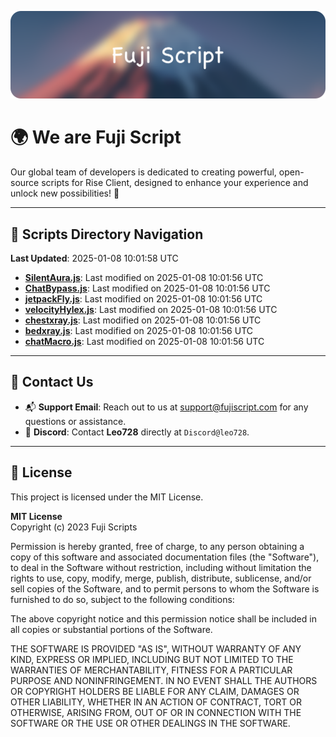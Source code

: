 ![Banner](.github/b.webp)

# 🌍 **We are Fuji Script**

Our global team of developers is dedicated to creating powerful, open-source scripts for Rise Client, designed to enhance your experience and unlock new possibilities! 🌟

---
<!-- SCRIPTS_NAVIGATION_START -->
## 📂 **Scripts Directory Navigation**

**Last Updated**: 2025-01-08 10:01:58 UTC

- **[SilentAura.js](scripts/SilentAura.js)**: Last modified on 2025-01-08 10:01:56 UTC
- **[ChatBypass.js](scripts/ChatBypass.js)**: Last modified on 2025-01-08 10:01:56 UTC
- **[jetpackFly.js](scripts/jetpackFly.js)**: Last modified on 2025-01-08 10:01:56 UTC
- **[velocityHylex.js](scripts/velocityHylex.js)**: Last modified on 2025-01-08 10:01:56 UTC
- **[chestxray.js](scripts/chestxray.js)**: Last modified on 2025-01-08 10:01:56 UTC
- **[bedxray.js](scripts/bedxray.js)**: Last modified on 2025-01-08 10:01:56 UTC
- **[chatMacro.js](scripts/chatMacro.js)**: Last modified on 2025-01-08 10:01:56 UTC

<!-- SCRIPTS_NAVIGATION_END -->

---

## 💬 **Contact Us**  
- 📬 **Support Email**: Reach out to us at [support@fujiscript.com](mailto:support@fujiscript.com) for any questions or assistance.  
- 💬 **Discord**: Contact **Leo728** directly at `Discord@leo728`.

---

## 📜 **License**

This project is licensed under the MIT License.  

**MIT License**  
Copyright (c) 2023 Fuji Scripts  

Permission is hereby granted, free of charge, to any person obtaining a copy of this software and associated documentation files (the "Software"), to deal in the Software without restriction, including without limitation the rights to use, copy, modify, merge, publish, distribute, sublicense, and/or sell copies of the Software, and to permit persons to whom the Software is furnished to do so, subject to the following conditions:  

The above copyright notice and this permission notice shall be included in all copies or substantial portions of the Software.  

THE SOFTWARE IS PROVIDED "AS IS", WITHOUT WARRANTY OF ANY KIND, EXPRESS OR IMPLIED, INCLUDING BUT NOT LIMITED TO THE WARRANTIES OF MERCHANTABILITY, FITNESS FOR A PARTICULAR PURPOSE AND NONINFRINGEMENT. IN NO EVENT SHALL THE AUTHORS OR COPYRIGHT HOLDERS BE LIABLE FOR ANY CLAIM, DAMAGES OR OTHER LIABILITY, WHETHER IN AN ACTION OF CONTRACT, TORT OR OTHERWISE, ARISING FROM, OUT OF OR IN CONNECTION WITH THE SOFTWARE OR THE USE OR OTHER DEALINGS IN THE SOFTWARE.  

